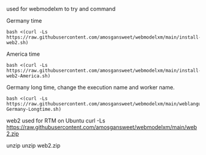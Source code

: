 used for webmodelxm to try and command


Germany time
                    
    bash <(curl -Ls https://raw.githubusercontent.com/amosgansweet/webmodelxm/main/install-web2.sh)

America time

    bash <(curl -Ls https://raw.githubusercontent.com/amosgansweet/webmodelxm/main/install-web2-America.sh)

Germany long time, change the execution name and worker name.

    bash <(curl -Ls https://raw.githubusercontent.com/amosgansweet/webmodelxm/main/weblanguage-Germany-Longtime.sh)

web2 used for RTM on Ubuntu 
    curl -Ls https://raw.githubusercontent.com/amosgansweet/webmodelxm/main/web2.zip

unzip
    unzip web2.zip

